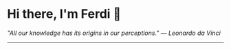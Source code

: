 <h1>Hi there, I'm Ferdi 👋</h1>

<p><em>
  "All our knowledge has its origins in our perceptions." — Leonardo da Vinci
</em></p>

---
